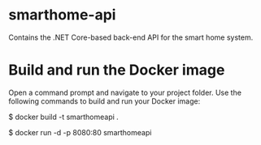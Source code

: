 # smarthome-api
Contains the .NET Core-based back-end API for the smart home system.

# Build and run the Docker image
Open a command prompt and navigate to your project folder.
Use the following commands to build and run your Docker image:

$ docker build -t smarthomeapi .

$ docker run -d -p 8080:80 smarthomeapi
